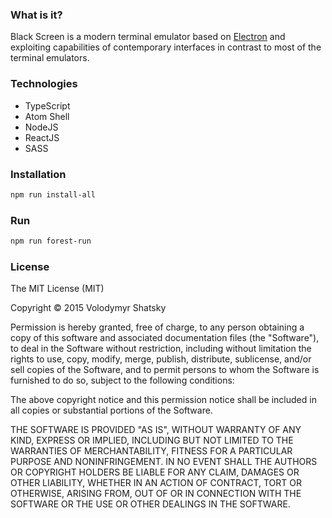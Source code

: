 ### What is it?

Black Screen is a modern terminal emulator based on [Electron](https://github.com/atom/electron) and exploiting
capabilities of contemporary interfaces in contrast to most of the terminal emulators.

### Technologies

* TypeScript
* Atom Shell
* NodeJS
* ReactJS
* SASS

### Installation

```bash
npm run install-all
```

### Run

```bash
npm run forest-run
```

### License

The MIT License (MIT)

Copyright © 2015 Volodymyr Shatsky

Permission is hereby granted, free of charge, to any person obtaining a copy
of this software and associated documentation files (the "Software"), to deal
in the Software without restriction, including without limitation the rights
to use, copy, modify, merge, publish, distribute, sublicense, and/or sell
copies of the Software, and to permit persons to whom the Software is
furnished to do so, subject to the following conditions:

The above copyright notice and this permission notice shall be included in
all copies or substantial portions of the Software.

THE SOFTWARE IS PROVIDED "AS IS", WITHOUT WARRANTY OF ANY KIND, EXPRESS OR
IMPLIED, INCLUDING BUT NOT LIMITED TO THE WARRANTIES OF MERCHANTABILITY,
FITNESS FOR A PARTICULAR PURPOSE AND NONINFRINGEMENT. IN NO EVENT SHALL THE
AUTHORS OR COPYRIGHT HOLDERS BE LIABLE FOR ANY CLAIM, DAMAGES OR OTHER
LIABILITY, WHETHER IN AN ACTION OF CONTRACT, TORT OR OTHERWISE, ARISING FROM,
OUT OF OR IN CONNECTION WITH THE SOFTWARE OR THE USE OR OTHER DEALINGS IN
THE SOFTWARE.
